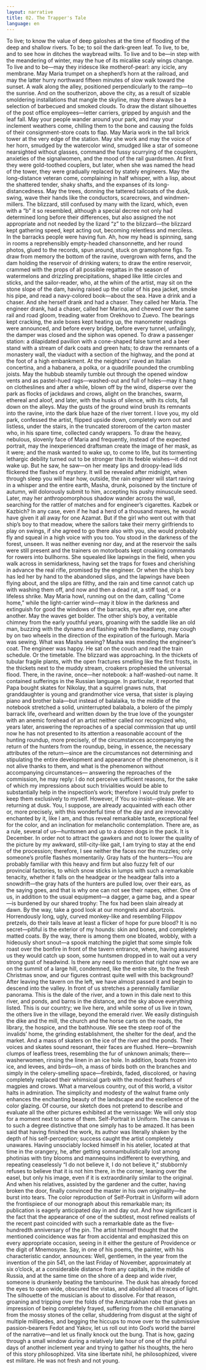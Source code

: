 ```yaml
---
layout: narrative
title: 02. The Trapper's Tale
language: en
---
```


To live; to know the value of deep galoshes at the time 
of flooding of the deep and shallow rivers. To be; to 
soil the dark-green leaf. To live, to be, and to see how 
in ditches the waybread wilts. To live and to be—in step with 
the meandering of winter, may the hue of its micalike scaly 
wings change. To live and to be—may they iridesce like motherof-pearl: any icicle, any membrane. May Maria trumpet on a 
shepherd’s horn at the railroad, and may the latter hurry northward fifteen minutes of slow walk toward the sunset. A walk 
along the alley, positioned perpendicularly to the ramp—to 
the sunrise. And on the southerizon, above the city, as a result 
of sizable smoldering installations that mangle the skyline, may 
there always be a selection of barbecued and smoked clouds. 
To draw the distant silhouettes of the post office employees—letter carriers, gripped by anguish and the leaf fall. May your 
people wander around your park, and may your inclement 
weathers come, chilling them to the bone and causing the folds 
of their consignment-store coats to flap. May Maria work in the 
tall brick tower at the very edge of the station. May she work and 
may the voice of her horn, smudged by the watercolor wind, 
smudged like a star of someone nearsighted without glasses, 
command the fussy scurrying of the couplers, anxieties of the 
signalwomen, and the mood of the rail guardsmen. At first 
they were gold-toothed couplers, but later, when she was 
named the head of the tower, they were gradually replaced by 
stately engineers. May the long-distance veteran come, complaining in half whisper, with a lisp, about the shattered tender, 
shaky shafts, and the expanses of its long-distancedness. May 
the trees, donning the tattered tailcoats of the dusk, swing, 
wave their hands like the conductors, scarecrows, and windmen-millers. The blizzard, still confused by many with the lizard, which, even with a “b” it so resembled, although a special 
decree not only had determined long before their differences, 
but also assigned the not appropriate and not needed by the 
lizard “z” to the blizzard—the blizzard kept gathering speed, 
kept acting out, becoming relentless and merciless. In the barracks people were having fun. Ah, how my head is spinning, 
sang in rooms a reprehensibly empty-headed chansonnette, 
and her round photos, glued to the records, spun around, stuck 
on gramophone figs. To draw from memory the bottom of the 
ravine, overgrown with ferns, and the dam holding the reservoir of drinking waters; to draw the entire reservoir, crammed 
with the props of all possible regattas in the season of watermelons and drizzling precipitations, shaped like little circles 
and sticks, and the sailor-reader, who, at the whim of the artist, 
may sit on the stone slope of the dam, having raised up the 
collar of his pea jacket, smoke his pipe, and read a navy-colored 
book—about the sea. Have a drink and a chaser. And she herself drank and had a chaser. They called her Maria. The engineer 
drank, had a chaser, called her Marina, and chewed over the 
same rail and road gloom, treading water from Orekhovo to 
Zuevo. The bearings kept cracking, the axle boxes kept heating 
up, the manometer readings were announced, and before every bridge, before every tunnel, unfailingly, the damper was 
closed and the siphon was opened. To draw a passenger station: a dilapidated pavilion with a cone-shaped false turret and 
a beer stand with a stream of dark coats and green hats; to draw 
the remnants of a monastery wall, the viaduct with a section of 
the highway, and the pond at the foot of a high embankment. 
At the neighbors’ raved an Italian concertina, and a habanera, a 
polka, or a quadrille pounded the crumbling joists. May the 
hubbub steamily tumble out through the opened window 
vents and as pastel-hued rags—washed-out and full of holes—may it hang on clotheslines and after a while, blown off by the 
wind, disperse over the park as flocks of jackdaws and crows, 
alight on the branches, swarm, ethereal and aloof, and later, 
with the husks of silence, with its clots, fall down on the alleys. 
May the gusts of the ground wind brush its remnants into the 
ravine, into the dark blue haze of the river torrent. I love you, 
my old park, confessed the artist, flipped upside down, completely worn out and listless, under the stairs, in the truncated 
storeroom of the carton master who, in his spare time, collected candy wrappers. To draw the heavy, nebulous, slovenly 
face of Maria and frequently, instead of the expected portrait, 
may the inexperienced draftsman create the image of her mask, 
as it were; and the mask wanted to wake up, to come to life, but 
its tormenting lethargic debility turned out to be stronger than 
its feeble wishes—it did not wake up. But he saw, he saw—on 
her meaty lips and droopy-lead lids flickered the flashes of 
mystery. It will be revealed after midnight, when through sleep 
you will hear how, outside, the rain engineer will start raving in 
a whisper and the entire earth, Masha, drunk, poisoned by the 
tincture of autumn, will dolorously submit to him, accepting 
his pushy minuscule seed. Later, may her anthropomorphous 
shadow wander across the wall, searching for the rattler of 
matches and for engineer’s cigarettes. Kazbek or Kazbich? In 
any case, even if he had a herd of a thousand mares, he would 
have given it all away for one Azamat. But if the girl who went 
out with that ship’s boy to that meadow, where the sailors take 
their merry girlfriends to play on swings, if she agreed to go 
there also with you, she would probably fly and squeal in a high 
voice with you too. You stood in the darkness of the forest, unseen. It was neither evening nor day, and at the reservoir the 
sails were still present and the trainers on motorboats kept 
croaking commands for rowers into bullhorns. She squealed 
like lapwings in the field, when you walk across in semidarkness, having set the traps for foxes and cherishing in advance 
the real rifle, promised by the engineer. Or when the ship’s boy 
has led her by hand to the abandoned slips, and the lapwings 
have been flying about, and the slips are filthy, and the rain and 
time cannot catch up with washing them off, and now and then 
a dead rat, a stiff toad, or a lifeless shrike. May Maria howl, running out on the dam, calling “Come home,” while the light-carrier wind—may it blow in the darkness and extinguish for 
good the windows of the barracks, eye after eye, one after another. May the waves get bolder. The other ship’s boy, a veritable chimney from the early youthful years, groaning with the 
saddle like an old man, buzzing with the dynamo and flashing 
with the headlamp, may cough by on two wheels in the direction of the expiration of the furlough. Maria was sewing. What 
was Masha sewing? Masha was mending the engineer’s coat. 
The engineer was happy. He sat on the couch and read the train 
schedule. Or the timetable. The blizzard was approaching. In 
the thickets of tubular fragile plants, with the open fractures 
smelling like the first frosts, in the thickets next to the muddy 
stream, croakers prophesied the universal flood. There, in the 
ravine, once—her notebook: a half-washed-out name. It contained sufferings in the Russian language. In particular, it reported that Papa bought skates for Nikolay, that a squirrel 
gnaws nuts, that granddaughter is young and grandmother 
vice versa, that sister is playing piano and brother bala—but 
instead of balalaika, to the middle of the notebook stretched a 
solid, uninterrupted balabala, a bolero of the pimply barrack 
life, overheard and written down by the true love of the youngster with an anemic forehead of an artist neither called nor recognized who, years later, answering the reproaches of a special 
commission that up until now he has not presented to its attention a reasonable account of the hunting roundup, more precisely, of the circumstances accompanying the return of the 
hunters from the roundup, being, in essence, the necessary attributes of the return—since are the circumstances not determining and stipulating the entire development and appearance 
of the phenomenon, is it not alive thanks to them, and what is 
the phenomenon without accompanying circumstances— 
answering the reproaches of the commission, he may reply: 
I do not perceive sufficient reasons, for the sake of which my 
impressions about such trivialities would be able to substantially help in the inspection’s work; therefore I would truly prefer to keep them exclusively to myself. However, if You so 
insist—please. We are returning at dusk. You, I suppose, are 
already acquainted with each other or, more precisely, with 
this wonderful time of the day and are irrevocably enchanted 
by it, like I am, and thus reveal remarkable taste, exceptional 
feel for the color, and an inclination for melancholic contemplation. There are, as a rule, several of us—huntsmen and up to 
a dozen dogs in the pack. It is December. In order not to attract 
the gawkers and not to lower the quality of the picture by my 
awkward, still-city-like gait, I am trying to stay at the end of the 
procession; therefore, I see neither the faces nor the muzzles; 
only someone’s profile flashes momentarily. Gray hats of the 
hunters—You are probably familiar with this heavy and firm but 
also fuzzy felt of our provincial factories, to which snow sticks 
in lumps with such a remarkable tenacity, whether it falls on 
the headgear or the headgear falls into a snowdrift—the gray 
hats of the hunters are pulled low, over their ears, as the saying 
goes, and that is why one can not see their napes, either. One of 
us, in addition to the usual equipment—a dagger, a game bag, 
and a spear—is burdened by our shared trophy: The fox had 
been slain already at dawn. By the way, take a good look at our 
mongrels and abortzois. Horrendously long, ugly, curved monkey-like and resembling Filippov pretzels, do their tails leave at 
least a flicker of hope for pure blood? It is no secret—pitiful is 
the exterior of my hounds: skin and bones, and completely 
matted coats. By the way, there is among them one bloated, 
wobbly, with a hideously short snout—a spook matching the 
piglet that some simple folk roast over the bonfire in front of 
the tavern entrance, where, having assured us they would catch 
up soon, some huntsmen dropped in to wait out a very strong 
gust of headwind. Is there any need to mention that right now 
we are on the summit of a large hill, condemned, like the entire 
site, to the fresh Christmas snow, and our figures contrast quite 
well with this background? After leaving the tavern on the left, 
we have almost passed it and begin to descend into the valley. 
In front of us stretches a perennially familiar panorama. This is 
the dale of the river, and a town in this dale next to this river, 
and ponds, and barns in the distance, and the sky above everything listed. This is our country; we live here, and while some 
of us live in town, the others live in the village, beyond the emerald river. We easily distinguish the dike and the mill, the 
church and the horse carts on the roads, the library, the hospice, and the bathhouse. We see the steep roof of the invalids’ 
home, the grinding establishment, the shelter for the deaf, and 
the market. And a mass of skaters on the ice of the river and the 
ponds. Their voices and skates sound resonant, their faces are 
flushed. Here—brownish clumps of leafless trees, resembling 
the fur of unknown animals; there—washerwomen, rinsing the 
linen in an ice hole. In addition, boats frozen into ice, and levees, 
and birds—oh, a mass of birds both on the branches and simply 
in the celery-smelling space—firebirds, faded, discolored, or 
having completely replaced their whimsical garb with the modest feathers of magpies and crows. What a marvelous country, 
out of this world, a visitor halts in admiration. The simplicity 
and modesty of the walnut frame only enhances the enchanting 
beauty of the landscape and the excellence of the color glazing. 
Of course, our sketch does not pretend to describe and evaluate all the other pictures exhibited at the vernissage: We will 
only stop for a moment next to some of them. Self-Portrait in 
Uniform. The canvas is to such a degree distinctive that one 
simply has to be amazed. It has been said that having finished 
the work, its author was literally shaken by the depth of his 
self-perception; success caught the artist completely unawares. 
Having unsociably locked himself in his atelier, located at that 
time in the orangery, he, after getting somnambulistically lost 
among photinias with tiny blooms and mannequins indifferent to everything, and repeating ceaselessly “I do not believe it, 
I do not believe it,” stubbornly refuses to believe that it is not 
him there, in the corner, leaning over the easel, but only his 
image, even if it is extraordinarily similar to the original. And 
when his relatives, assisted by the gardener and the cutter, having broken the door, finally convinced the master in his own 
originality—he burst into tears. The color reproduction of 
Self-Portrait in Uniform will adorn the frontispiece of our 
monograph about this remarkable man; its publication is eagerly anticipated day in and day out. And how significant is the 
fact that the appearance of one of the subtlest, most refined 
realists of the recent past coincided with such a remarkable 
date as the five-hundredth anniversary of the pin. The artist 
himself thought that the mentioned coincidence was far from 
accidental and emphasized this on every appropriate occasion, 
seeing in it either the gesture of Providence or the digit of Mnemosyne. Say, in one of his poems, the painter, with his characteristic candor, announces: Well, gentlemen, in the year from 
the invention of the pin 541, on the last Friday of November, 
approximately at six o’clock, at a considerable distance from 
any capitals, in the middle of Russia, and at the same time on 
the shore of a deep and wide river, someone is drunkenly beating the tambourine. The dusk has already forced the eyes to 
open wide, obscured the vistas, and abolished all traces of 
light. The silhouette of the musician is about to dissolve. For 
that reason, groaning and tripping over the folds of the Amztarakhan robe that gives an impression of being completely 
frayed, suffering from the chill emanating from the mossy 
stones of the cellar, shuddering from disgust at the sight of 
multiple millipedes, and begging the hiccups to move over to 
the submissive passion-bearers Fedot and Yakov, let us roll out 
into God’s world the barrel of the narrative—and let us finally 
knock out the bung. That is how, gazing through a small window during a relatively late hour of one of the pitiful days of 
another inclement year and trying to gather his thoughts, the 
hero of this story philosophized. Vita sine libertate nihil, he philosophized, vivere est militare. He was not fresh and not young.

